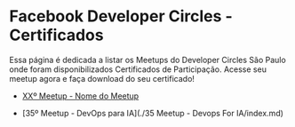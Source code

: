 # Facebook Developer Circles - Certificados

Essa página é dedicada a listar os Meetups do Developer Circles São Paulo onde foram disponibilizados Certificados de Participação. Acesse seu meetup agora e faça download do seu certificado!

- [XXº Meetup - Nome do Meetup](./exemplo/index.md)

- [35º Meetup - DevOps para IA](./35 Meetup - Devops For IA/index.md)